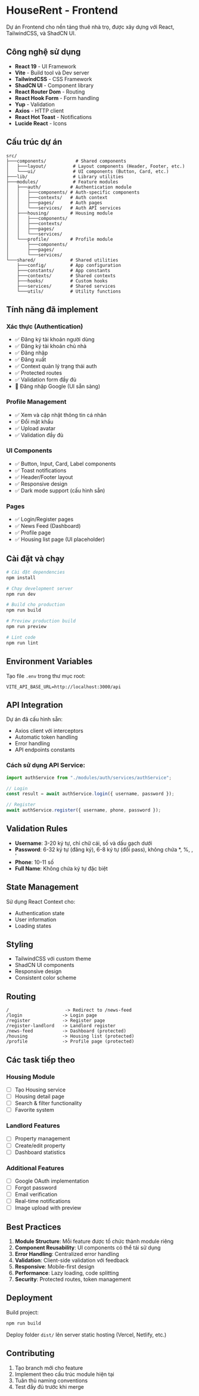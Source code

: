 # HouseRent - Frontend

Dự án Frontend cho nền tảng thuê nhà trọ, được xây dựng với React, TailwindCSS, và ShadCN UI.

## Công nghệ sử dụng

- **React 19** - UI Framework
- **Vite** - Build tool và Dev server
- **TailwindCSS** - CSS Framework
- **ShadCN UI** - Component library
- **React Router Dom** - Routing
- **React Hook Form** - Form handling
- **Yup** - Validation
- **Axios** - HTTP client
- **React Hot Toast** - Notifications
- **Lucide React** - Icons

## Cấu trúc dự án

```
src/
├───components/           # Shared components
│   ├───layout/          # Layout components (Header, Footer, etc.)
│   └───ui/              # UI components (Button, Card, etc.)
├───lib/                 # Library utilities
├───modules/             # Feature modules
│   ├───auth/           # Authentication module
│   │   ├───components/ # Auth-specific components
│   │   ├───contexts/   # Auth context
│   │   ├───pages/      # Auth pages
│   │   └───services/   # Auth API services
│   ├───housing/        # Housing module
│   │   ├───components/
│   │   ├───contexts/
│   │   ├───pages/
│   │   └───services/
│   └───profile/        # Profile module
│       ├───components/
│       ├───pages/
│       └───services/
└───shared/             # Shared utilities
    ├───config/         # App configuration
    ├───constants/      # App constants
    ├───contexts/       # Shared contexts
    ├───hooks/          # Custom hooks
    ├───services/       # Shared services
    └───utils/          # Utility functions
```

## Tính năng đã implement

### Xác thực (Authentication)

- ✅ Đăng ký tài khoản người dùng
- ✅ Đăng ký tài khoản chủ nhà
- ✅ Đăng nhập
- ✅ Đăng xuất
- ✅ Context quản lý trạng thái auth
- ✅ Protected routes
- ✅ Validation form đầy đủ
- 🚧 Đăng nhập Google (UI sẵn sàng)

### Profile Management

- ✅ Xem và cập nhật thông tin cá nhân
- ✅ Đổi mật khẩu
- ✅ Upload avatar
- ✅ Validation đầy đủ

### UI Components

- ✅ Button, Input, Card, Label components
- ✅ Toast notifications
- ✅ Header/Footer layout
- ✅ Responsive design
- ✅ Dark mode support (cấu hình sẵn)

### Pages

- ✅ Login/Register pages
- ✅ News Feed (Dashboard)
- ✅ Profile page
- ✅ Housing list page (UI placeholder)

## Cài đặt và chạy

```bash
# Cài đặt dependencies
npm install

# Chạy development server
npm run dev

# Build cho production
npm run build

# Preview production build
npm run preview

# Lint code
npm run lint
```

## Environment Variables

Tạo file `.env` trong thư mục root:

```env
VITE_API_BASE_URL=http://localhost:3000/api
```

## API Integration

Dự án đã cấu hình sẵn:

- Axios client với interceptors
- Automatic token handling
- Error handling
- API endpoints constants

### Cách sử dụng API Service:

```javascript
import authService from "./modules/auth/services/authService";

// Login
const result = await authService.login({ username, password });

// Register
await authService.register({ username, phone, password });
```

## Validation Rules

- **Username**: 3-20 ký tự, chỉ chữ cái, số và dấu gạch dưới
- **Password**: 6-32 ký tự (đăng ký), 6-8 ký tự (đổi pass), không chứa \*, %, , '
- **Phone**: 10-11 số
- **Full Name**: Không chứa ký tự đặc biệt

## State Management

Sử dụng React Context cho:

- Authentication state
- User information
- Loading states

## Styling

- TailwindCSS với custom theme
- ShadCN UI components
- Responsive design
- Consistent color scheme

## Routing

```
/                     -> Redirect to /news-feed
/login               -> Login page
/register            -> Register page
/register-landlord   -> Landlord register
/news-feed           -> Dashboard (protected)
/housing             -> Housing list (protected)
/profile             -> Profile page (protected)
```

## Các task tiếp theo

### Housing Module

- [ ] Tạo Housing service
- [ ] Housing detail page
- [ ] Search & filter functionality
- [ ] Favorite system

### Landlord Features

- [ ] Property management
- [ ] Create/edit property
- [ ] Dashboard statistics

### Additional Features

- [ ] Google OAuth implementation
- [ ] Forgot password
- [ ] Email verification
- [ ] Real-time notifications
- [ ] Image upload with preview

## Best Practices

1. **Module Structure**: Mỗi feature được tổ chức thành module riêng
2. **Component Reusability**: UI components có thể tái sử dụng
3. **Error Handling**: Centralized error handling
4. **Validation**: Client-side validation với feedback
5. **Responsive**: Mobile-first design
6. **Performance**: Lazy loading, code splitting
7. **Security**: Protected routes, token management

## Deployment

Build project:

```bash
npm run build
```

Deploy folder `dist/` lên server static hosting (Vercel, Netlify, etc.)

## Contributing

1. Tạo branch mới cho feature
2. Implement theo cấu trúc module hiện tại
3. Tuân thủ naming conventions
4. Test đầy đủ trước khi merge

